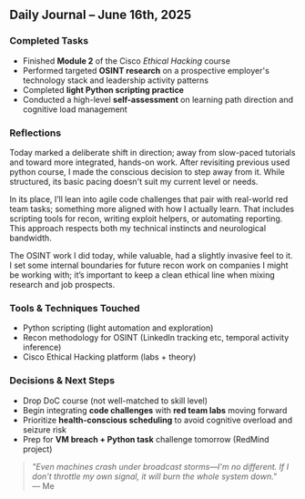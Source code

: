 ## Daily Journal – June 16th, 2025

### Completed Tasks
- Finished **Module 2** of the Cisco *Ethical Hacking* course
- Performed targeted **OSINT research** on a prospective employer's technology stack and leadership activity patterns
- Completed **light Python scripting practice**
- Conducted a high-level **self-assessment** on learning path direction and cognitive load management

### Reflections
Today marked a deliberate shift in direction; away from slow-paced tutorials and toward more integrated, hands-on work. After revisiting previous used python course, I made the conscious decision to step away from it. While structured, its basic pacing doesn't suit my current level or needs.

In its place, I’ll lean into agile code challenges that pair with real-world red team tasks; something more aligned with how I actually learn. That includes scripting tools for recon, writing exploit helpers, or automating reporting. This approach respects both my technical instincts and neurological bandwidth.

The OSINT work I did today, while valuable, had a slightly invasive feel to it. I set some internal boundaries for future recon work on companies I might be working with; it’s important to keep a clean ethical line when mixing research and job prospects.

###  Tools & Techniques Touched
- Python scripting (light automation and exploration)
- Recon methodology for OSINT (LinkedIn tracking etc, temporal activity inference)
- Cisco Ethical Hacking platform (labs + theory)

### Decisions & Next Steps
- Drop DoC course (not well-matched to skill level)
- Begin integrating **code challenges** with **red team labs** moving forward
- Prioritize **health-conscious scheduling** to avoid cognitive overload and seizure risk
- Prep for **VM breach + Python task** challenge tomorrow (RedMind project)


> _"Even machines crash under broadcast storms—I'm no different. If I don't throttle my own signal, it will burn the whole system down."_  
> — Me
<!--stackedit_data:
eyJoaXN0b3J5IjpbLTIxMjAxODI4MywxMjU4OTU1NTgzLDE0OT
k3ODk1MTVdfQ==
-->